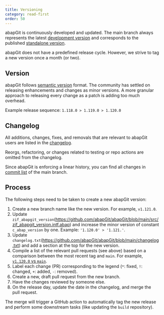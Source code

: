 ```yaml
---
title: Versioning
category: read-first
order: 50
---
```


abapGit is continuously developed and updated. The main branch always represents the latest [development version](/user-guide/getting-started/install.html) and corresponds to the published [standalone version](/user-guide/getting-started/install.html).

abapGit does not have a predefined release cycle. However, we strive to tag a new version once a month (or two).

## Version

abapGit follows [semantic version](https://semver.org/) format. The community has settled on releasing enhancements and changes as minor versions. A more granular approach to releasing every change as a patch is adding too much overhead.

Example release sequence: `1.118.0 > 1.119.0 > 1.120.0`

## Changelog

All additions, changes, fixes, and removals that are relevant to abapGit users are listed in the [changelog](/development-guide/read-first/changelog.md).

Reorgs, refactoring, or changes related to testing or repo actions are omitted from the changelog.

Since abapGit is enforcing a linear history, you can find all changes in [commit list](https://github.com/abapGit/abapGit/commits/main) of the main branch.

## Process

The following steps need to be taken to create a new abapGit version:

1. Create a new branch name like the new version. For example, `v1.121.0`.
1. Update `zif_abapgit_version`(<https://github.com/abapGit/abapGit/blob/main/src/zif_abapgit_version.intf.abap>) and increase the minor version of constant `c_abap_version` by one. Example: `'1.120.0' > '1.121.'`.
1. Update `changelog.txt`(<https://github.com/abapGit/abapGit/blob/main/changelog.txt>) and add a section at the top for the new version.
1. Compile a list of the relevant pull requests (see above) based on a comparison between the most recent tag and `main`. For example, [`v1.120.0` vs `main`](https://github.com/abapGit/abapGit/compare/v1.120.0...main).
1. Label each change (PR) corresponding to the legend (`*`: fixed, `!`: changed, `+`: added, `-`: removed).
1. Create a new, draft pull request from the new branch.
1. Have the changes reviewed by someone else.
1. On the release day, update the date in the changelog, and merge the pull request.

The merge will trigger a GitHub action to automatically tag the new release and perform some downstream tasks (like updating the `build` repository).
